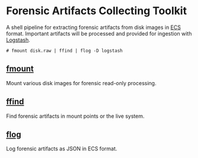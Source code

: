 # Forensic Artifacts Collecting Toolkit

A shell pipeline for extracting forensic artifacts from disk images in [ECS](https://www.elastic.co/guide/en/ecs/current/index.html) format. Important artifacts will be processed and provided for ingestion with [Logstash](https://www.elastic.co/de/logstash).

```console
# fmount disk.raw | ffind | flog -D logstash
```

## [fmount](https://github.com/hiforensics/fmount)
Mount various disk images for forensic read-only processing.

## [ffind](https://github.com/hiforensics/ffind)
Find forensic artifacts in mount points or the live system.

## [flog](https://github.com/hiforensics/flog)
Log forensic artifacts as JSON in ECS format.
